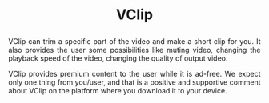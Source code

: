 # <p align="center">VClip</p> 

<p align="justify">VClip can trim a specific part of the video and make a short clip for you. It also provides the user some possibilities like muting video, changing the playback speed of the video, changing the quality of output video.</p>

<p align="justify">VClip provides premium content to the user while it is ad-free. We expect only one thing from you/user, and that is a positive and supportive comment about VClip on the platform where you download it to your device.</p>